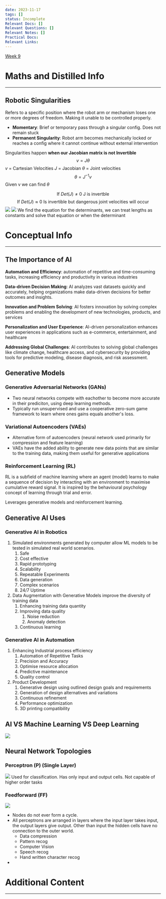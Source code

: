 ```yaml
---
date: 2023-11-17
tags: []
status: Incomplete
Relevant Docs: []
Relevant Questions: []
Relevant Notes: []
Practical Docs: 
Relevant Links:
---
```

[Week 9](Attachments/Week%209-%20lecture%20workshop.pdf)
# Maths and Distilled Info
---
## Robotic Singularities
Refers to a specific position where the robot arm or mechanism loses one or more degrees of freedom. Making it unable to be controlled properly.
- **Momentary**: Brief or temporary pass through a singular config. Does not remain stuck
- **Permanent Singularity**: Robot arm becomes mechanically locked or reaches a config where it cannot continue without external intervention

Singularities happen **when our Jacobian matrix is not Invertible**
$$v = J \theta$$
$v$ = Cartesian Velocities
$J$ = Jacobian
$\theta$ = Joint velocities
$$\theta = J^{-1} v$$
Given v we can find $\theta$


$$\text{If } Det(J) \neq 0 \text{ J is invertble}$$
$$\text{If } Det(J) \approx 0 \text{ Is invertible but  dangerous joint velocities will occur}$$
![](Attachments/2x2.png)
![](Attachments/equation-3-determinant-of-a-3x3-matrix.png)
We find the equation for the determinants, we can treat lengths as constants and solve that equation or when the determinant 

# Conceptual Info
---

## The Importance of AI
**Automation and Efficiency**: automation of repetitive and time-consuming tasks, increasing efficiency and productivity in various industries

**Data-driven Decision Making**: AI analyzes vast datasets quickly and accurately, helping organizations make data-driven decisions for better outcomes and insights.

**Innovation and Problem Solving**: AI fosters innovation by solving complex problems and enabling the development of new technologies, products, and services

**Personalization and User Experience**: AI-driven personalization enhances user experiences in applications such as e-commerce, entertainment, and healthcare

**Addressing Global Challenges**: AI contributes to solving global challenges like climate change, healthcare access, and cybersecurity by providing tools for predictive modeling, disease diagnosis, and risk assessment.

## Generative Models
### Generative Adversarial Networks (GANs)
- Two neural networks compete with eachother to become more accurate in their prediciton, using deep learning methods.
- Typically run unsupervised and use a cooperative zero-sum game framework to learn where ones gains equals another's loss.

### Variational Autoencoders (VAEs)
- Alternative form of autoencoders (neural network used primarily for compression and feature learning)
- VAEs have the added ability to generate new data points that are similar to the training data, making them useful for generative applications

### Reinforcement Learning (RL)
RL is a subfield of machine learning where an agent (model) learns to make a sequence of decision by interacting with an environment to maximise cumulative reward signal. It is inspired by the behavioural psychology concept of learning through trial and error.

Leverages generative models and reinforcement learning.


## Generative AI Uses

### Generative AI in Robotics
1. Simulated environments generated by computer allow ML models to be tested in simulated real world scenarios.
	1. Safe
	2. Cost effective
	3. Rapid prototyping
	4. Scalability
	5. Repeatable Experiments
	6. Data generation
	7. Complex scenarios
	8. 24/7 Uptime
2. Data Augmentation with Generative Models improve the diversity of training data
	1. Enhancing training data quantity
	2. Improving data quality
		1. Noise reduction
		2. Anomaly detection
	3. Continuous learning

### Generative AI in Automation
1. Enhancing Industrial process efficiency
	1. Automation of Repetitive Tasks
	2. Precision and Accuracy
	3. Optimise resource allocation
	4. Predictive maintenance
	5. Quality control
2. Product Development
	1. Generative design using outlined design goals and requirements
	2. Generation of design alternatives and variations
	3. Continuous refinement
	4. Performance optimization
	5. 3D printing compatibility

## AI VS Machine Learning VS Deep Learning
![](Attachments/Pasted%20image%2020231119134152.png)

## Neural Network Topologies
### Perceptron (P) (Single Layer)
![](Attachments/Pasted%20image%2020231119134312.png)
Used for classification. Has only input and output cells. Not capable of higher order tasks

### Feedforward (FF)
![](Attachments/Pasted%20image%2020231119134423.png)
- Nodes do not ever form a cycle.
- All perceptrons are arranged in layers where the input layer takes input, the output layers give output. Other than input the hidden cells have no connection to the outer world.
	- Data compression
	- Pattern recog
	- Computer Vision
	- Speech recog
	- Hand written character recog
- 

# Additional Content
---
